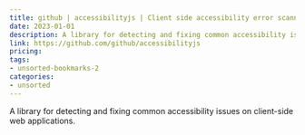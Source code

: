 ```yaml
---
title: github | accessibilityjs | Client side accessibility error scanner.
date: 2023-01-01
description: A library for detecting and fixing common accessibility issues on client-side web applications.
link: https://github.com/github/accessibilityjs
pricing: 
tags: 
- unsorted-bookmarks-2 
categories: 
- unsorted 
---
```


A library for detecting and fixing common accessibility issues on client-side web applications.